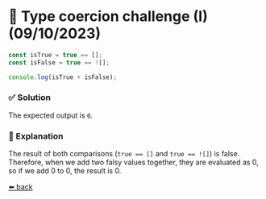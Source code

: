 # 🧪 Type coercion challenge (I) (09/10/2023)

```javascript
const isTrue = true == [];
const isFalse = true == ![];

console.log(isTrue + isFalse);
```

### ✅ Solution
The expected output is `0`.

### 📝 Explanation
The result of both comparisons (`true == []` and `true == ![]`) is false. Therefore, when we add two falsy values together, they are evaluated as 0, so if we add 0 to 0, the result is 0.

[⬅️ back](../README.md#type-coercion-challenge-i-09102023)